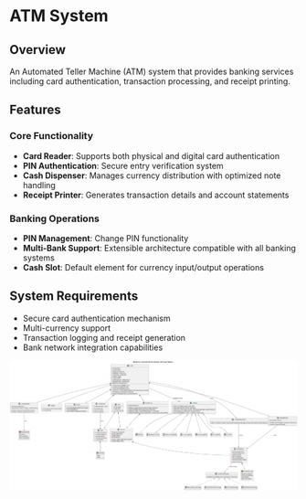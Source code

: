 # ATM System

## Overview
An Automated Teller Machine (ATM) system that provides banking services including card authentication, transaction processing, and receipt printing.

## Features

### Core Functionality
- **Card Reader**: Supports both physical and digital card authentication
- **PIN Authentication**: Secure entry verification system
- **Cash Dispenser**: Manages currency distribution with optimized note handling
- **Receipt Printer**: Generates transaction details and account statements

### Banking Operations
- **PIN Management**: Change PIN functionality
- **Multi-Bank Support**: Extensible architecture compatible with all banking systems
- **Cash Slot**: Default element for currency input/output operations

## System Requirements
- Secure card authentication mechanism
- Multi-currency support
- Transaction logging and receipt generation
- Bank network integration capabilities

![alt text](classDiagram.png)